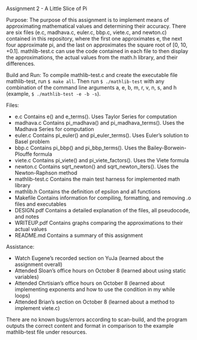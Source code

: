 Assignment 2 - A Little Slice of Pi

Purpose: The purpose of this assignment is to implement means of approximating mathematical values and determining their accuracy. There are six files (e.c, madhava.c, euler.c, bbp.c, viete.c, and newton.c) contained in this repository, where the first one approximates e, the next four approximate pi, and the last on approximates the square root of [0, 10, +0.1]. mathlib-test.c can use the code contained in each file to then display the approximations, the actual values from the math.h library, and their differences.

Build and Run: To compile mathlib-test.c and create the executable file mathlib-test, run `$ make all`. Then run `$ ./mathlib-test` with any combination of the command line arguments a, e, b, m, r, v, n, s, and h (example, `$ ./mathlib-test -e -b -s`).

Files:
- e.c                   Contains e() and e_terms(). Uses Taylor Series for computation
- madhava.c             Contains pi_madhava() and pi_madhava_terms(). Uses the Madhava Series for computation
- euler.c               Contains pi_euler() and pi_euler_terms(). Uses Euler’s solution to Basel problem
- bbp.c                 Contains pi_bbp() and pi_bbp_terms(). Uses the Bailey-Borwein-Plouffe formula
- viete.c               Contains pi_viete() and pi_viete_factors(). Uses the Viete formula
- newton.c              Contains sqrt_newton() and sqrt_newton_iters(). Uses the Newton-Raphson method
- mathlib-test.c        Contains the main test harness for implemented math library
- mathlib.h             Contains the definition of epsilon and all functions
- Makefile              Contains  information for compiling, formatting, and removing .o files and executables
- DESIGN.pdf            Contains a detailed explanation of the files, all pseudocode, and notes
- WRITEUP.pdf           Contains graphs comparing the approximations to their actual values
- README.md             Contains a summary of this assignment

Assistance:
- Watch Eugene’s recorded section on YuJa (learned about the assignment overall)
- Attended Sloan’s office hours on October 8 (learned about using static variables)
- Attended Chrtisian’s office hours on October 8 (learned about implementing exponents and how to use the condition in my while loops)
- Attended Brian’s section on October 8 (learned about a method to implement viete.c)

There are no known bugs/errors according to scan-build, and the program outputs the correct content and format in comparison to the example mathlib-test file under resources.
